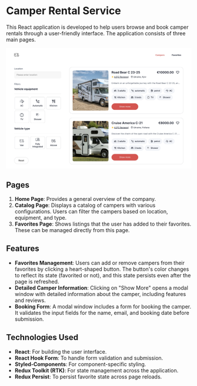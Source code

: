# Camper Rental Service

This React application is developed to help users browse and book camper rentals through a user-friendly interface. The application consists of three main pages.

![Catalog Page](/src/assets/rent_a_camper.webp)


## Pages

1. **Home Page**: Provides a general overview of the company.    
2. **Catalog Page**: Displays a catalog of campers with various configurations. Users can filter the campers based on location, equipment, and type. 
3. **Favorites Page**: Shows listings that the user has added to their favorites. These can be managed directly from this page.

## Features

- **Favorites Management**: Users can add or remove campers from their favorites by clicking a heart-shaped button. The button's color changes to reflect its state (favorited or not), and this state persists even after the page is refreshed.
- **Detailed Camper Information**: Clicking on "Show More" opens a modal window with detailed information about the camper, including features and reviews.
- **Booking Form**: A modal window includes a form for booking the camper. It validates the input fields for the name, email, and booking date before submission.

## Technologies Used

- **React**: For building the user interface.
- **React Hook Form**: To handle form validation and submission.
- **Styled-Components**: For component-specific styling.
- **Redux Toolkit (RTK)**: For state management across the application.
- **Redux Persist**: To persist favorite state across page reloads.